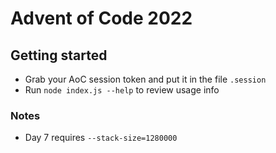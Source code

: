 # Advent of Code 2022

## Getting started
- Grab your AoC session token and put it in the file `.session`
- Run `node index.js --help` to review usage info

### Notes
- Day 7 requires `--stack-size=1280000`
